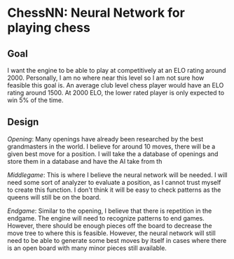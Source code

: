 # ChessNN: Neural Network for playing chess

## Goal

I want the engine to be able to play at competitively at an ELO rating around 2000. Personally, I am no where near this level so I am not sure how feasible this goal is. An average club level chess player would have an ELO rating around 1500. At 2000 ELO, the lower rated player is only expected to win 5% of the time.

## Design

<em>Opening</em>: Many openings have already been researched by the best grandmasters in the world. I believe for around 10 moves, there will be a given best move for a position. I will take the a database of openings and store them in a database and have the AI take from th

<em>Middlegame</em>: This is where I believe the neural network will be needed. I will need some sort of analyzer to evaluate a position, as I cannot trust myself to create this function. I don't think it will be easy to check patterns as the queens will still be on the board.

<em>Endgame</em>: Similar to the opening, I believe that there is repetition in the endgame. The engine will need to recognize patterns to end games. However, there should be enough pieces off the board to decrease the move tree to where this is feasible. However, the neural network will still need to be able to generate some best moves by itself in cases where there is an open board with many minor pieces still available.
